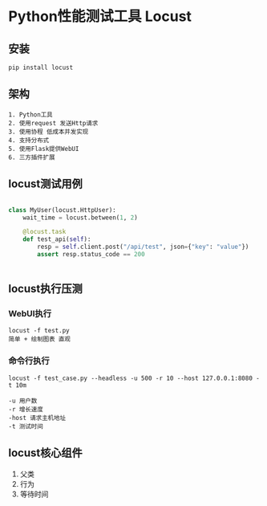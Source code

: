 # Python性能测试工具 Locust

## 安装
    pip install locust

## 架构
    1. Python工具 
    2. 使用request 发送Http请求
    3. 使用协程 低成本并发实现
    4. 支持分布式
    5. 使用Flask提供WebUI
    6. 三方插件扩展

## locust测试用例
```python

class MyUser(locust.HttpUser):
    wait_time = locust.between(1, 2)

    @locust.task
    def test_api(self):
        resp = self.client.post("/api/test", json={"key": "value"})
        assert resp.status_code == 200
    
```

## locust执行压测

### WebUI执行
    locust -f test.py
    简单 + 绘制图表 直观

### 命令行执行
    locust -f test_case.py --headless -u 500 -r 10 --host 127.0.0.1:8080 -t 10m

    -u 用户数
    -r 增长速度
    -host 请求主机地址
    -t 测试时间

## locust核心组件 

 1. 父类
 2. 行为
 3. 等待时间
